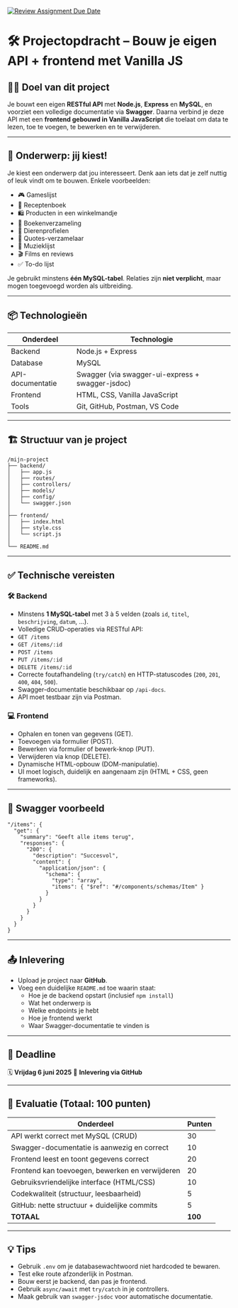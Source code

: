 [![Review Assignment Due Date](https://classroom.github.com/assets/deadline-readme-button-22041afd0340ce965d47ae6ef1cefeee28c7c493a6346c4f15d667ab976d596c.svg)](https://classroom.github.com/a/Fh7nJqBW)
# 🛠️ **Projectopdracht – Bouw je eigen API + frontend met Vanilla JS**

## 👨‍🏫 Doel van dit project

Je bouwt een eigen **RESTful API** met **Node.js**, **Express** en **MySQL**, en voorziet een volledige documentatie via **Swagger**. Daarna verbind je deze API met een **frontend gebouwd in Vanilla JavaScript** die toelaat om data te lezen, toe te voegen, te bewerken en te verwijderen.

------

## 🧠 Onderwerp: jij kiest!

Je kiest een onderwerp dat jou interesseert. Denk aan iets dat je zelf nuttig of leuk vindt om te bouwen. Enkele voorbeelden:

- 🎮 Gameslijst
- 🍔 Receptenboek
- 🛍️ Producten in een winkelmandje
- 📘 Boekenverzameling
- 🐶 Dierenprofielen
- 💬 Quotes-verzamelaar
- 🎵 Muzieklijst
- 🎬 Films en reviews
- ✅ To-do lijst

Je gebruikt minstens **één MySQL-tabel**. Relaties zijn **niet verplicht**, maar mogen toegevoegd worden als uitbreiding.

------

## 📦 Technologieën



| Onderdeel        | Technologie                                      |
| ---------------- | ------------------------------------------------ |
| Backend          | Node.js + Express                                |
| Database         | MySQL                                            |
| API-documentatie | Swagger (via swagger-ui-express + swagger-jsdoc) |
| Frontend         | HTML, CSS, Vanilla JavaScript                    |
| Tools            | Git, GitHub, Postman, VS Code                    |

------

## 🏗 Structuur van je project

```
/mijn-project
├── backend/
│   ├── app.js
│   ├── routes/
│   ├── controllers/
│   ├── models/
│   ├── config/
│   └── swagger.json
│
├── frontend/
│   ├── index.html
│   ├── style.css
│   └── script.js
│
└── README.md
```

------

## ✅ Technische vereisten

### 🛠️ Backend

-  Minstens **1 MySQL-tabel** met 3 à 5 velden (zoals `id`, `titel`, `beschrijving`, `datum`, ...).
-  Volledige CRUD-operaties via RESTful API:
  - `GET /items`
  - `GET /items/:id`
  - `POST /items`
  - `PUT /items/:id`
  - `DELETE /items/:id`
-  Correcte foutafhandeling (`try/catch`) en HTTP-statuscodes (`200`, `201`, `400`, `404`, `500`).
-  Swagger-documentatie beschikbaar op `/api-docs`.
-  API moet testbaar zijn via Postman.

### 💻 Frontend

-  Ophalen en tonen van gegevens (GET).
-  Toevoegen via formulier (POST).
-  Bewerken via formulier of bewerk-knop (PUT).
-  Verwijderen via knop (DELETE).
-  Dynamische HTML-opbouw (DOM-manipulatie).
-  UI moet logisch, duidelijk en aangenaam zijn (HTML + CSS, geen frameworks).

------

## 📘 Swagger voorbeeld

```
"/items": {
  "get": {
    "summary": "Geeft alle items terug",
    "responses": {
      "200": {
        "description": "Succesvol",
        "content": {
          "application/json": {
            "schema": {
              "type": "array",
              "items": { "$ref": "#/components/schemas/Item" }
            }
          }
        }
      }
    }
  }
}
```

------

## 📤 Inlevering

- Upload je project naar **GitHub**.
- Voeg een duidelijke `README.md` toe waarin staat:
  - Hoe je de backend opstart (inclusief `npm install`)
  - Wat het onderwerp is
  - Welke endpoints je hebt
  - Hoe je frontend werkt
  - Waar Swagger-documentatie te vinden is

------

## 📅 Deadline

🗓️ **Vrijdag 6 juni 2025**
 📍 **Inlevering via GitHub**

------

## 🧪 Evaluatie (Totaal: 100 punten)



| Onderdeel                                       | Punten  |
| ----------------------------------------------- | ------- |
| API werkt correct met MySQL (CRUD)              | 30      |
| Swagger-documentatie is aanwezig en correct     | 10      |
| Frontend leest en toont gegevens correct        | 20      |
| Frontend kan toevoegen, bewerken en verwijderen | 20      |
| Gebruiksvriendelijke interface (HTML/CSS)       | 10      |
| Codekwaliteit (structuur, leesbaarheid)         | 5       |
| GitHub: nette structuur + duidelijke commits    | 5       |
| **TOTAAL**                                      | **100** |

------

## 💡 Tips

- Gebruik `.env` om je databasewachtwoord niet hardcoded te bewaren.
- Test elke route afzonderlijk in Postman.
- Bouw eerst je backend, dan pas je frontend.
- Gebruik `async/await` met `try/catch` in je controllers.
- Maak gebruik van `swagger-jsdoc` voor automatische documentatie.
